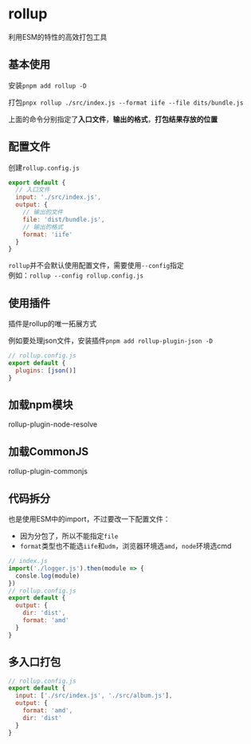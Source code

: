 # rollup

利用ESM的特性的高效打包工具

## 基本使用

安装`pnpm add rollup -D`

打包`pnpx rollup ./src/index.js --format iife --file dits/bundle.js`

上面的命令分别指定了**入口文件**，**输出的格式**，**打包结果存放的位置**

## 配置文件

创建`rollup.config.js`

```js
export default {
  // 入口文件
  input: './src/index.js',
  output: {
    // 输出的文件
    file: 'dist/bundle.js',
    // 输出的格式
    format: 'iife'
  }
}
```

`rollup`并不会默认使用配置文件，需要使用`--config`指定   
例如：`rollup --config rollup.config.js`

## 使用插件

插件是rollup的唯一拓展方式

例如要处理json文件，安装插件`pnpm add rollup-plugin-json -D`

```js
// rollup.config.js
export default {
  plugins: [json()]
}
```

## 加载npm模块

rollup-plugin-node-resolve

## 加载CommonJS

rollup-plugin-commonjs

## 代码拆分

也是使用ESM中的import，不过要改一下配置文件：
- 因为分包了，所以不能指定`file`
- `format`类型也不能选`iife`和`udm`，浏览器环境选`amd`，`node`环境选cmd

```js
// index.js
import('./logger.js').then(module => {
  consle.log(module)
})
// rollup.config.js
export default {
  output: {
    dir: 'dist',
    format: 'amd'
  }
}
```

## 多入口打包

```js
// rollup.config.js
export default {
  input: ['./src/index.js', './src/album.js'],
  output: {
    format: 'amd',
    dir: 'dist'
  }
}
```
